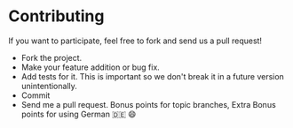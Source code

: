 # Contributing

If you want to participate, feel free to fork and send us a pull request!

* Fork the project.
* Make your feature addition or bug fix.
* Add tests for it. This is important so we don't break it in a future version unintentionally.
* Commit
* Send me a pull request. Bonus points for topic branches, Extra Bonus points for using German :de: :smile:
